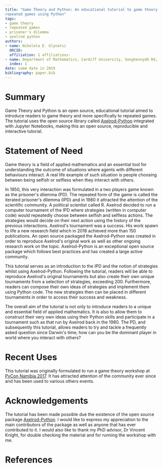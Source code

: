 ```yaml
---
title: "Game Theory and Python: An educational tutorial to game theory and
repeated games using Python"
tags:
- game theory
- repeated games
- prisoner's dilemma
- axelrod python
authors:
- name: Nikoleta E. Glynatsi
  ORCID: 
  affiliation: 1 affiliations:
- name: Department of Mathematics, Cardiff University, Senghennydd Rd, Cardiff CF24 4AG
  index: 1 
date: some date in 2019
bibliography: paper.bib
---
```


# Summary

Game Theory and Python is an open source, educational tutorial aimed to
introduce readers to game theory and more specifically to repeated games. The
tutorial uses the open source library called [Axelrod-Python](https://github.com/Axelrod-Python/Axelrod)
integrated with Jupyter Notebooks, making this an open source, reproducible and
interactive tutorial.

# Statement of Need

Game theory is a field of applied mathematics and an essential tool for
understanding the outcome of situations where agents with different behaviours
interact. A real life example of such situation is people choosing between being
selfish or selfless when they interact with others.

In 1950, this very interaction was formulated in a two players game known as the
prisoner's dilemma (PD). The repeated form of the game is called the iterated
prisoner's dilemma (IPD) and in 1980 it attracted the attention of the scientific
community. A political scientist called R. Axelrod decided to run a computer tournament
of the IPD where strategies (written in computer code) would repeatedly choose between
selfish and selfless actions. The strategies would decide on their next action using
the history of the previous interactions. Axelrod's tournament was a success.
His work spawn to life a new research field which in 2018 achieved more than 150
publications.
An open source packaged the Axelrod-Python was created in order to reproduce
Axelrod's original work as well as other ongoing research work on the topic. Axelrod-Python
is an exceptional open source package which follows best practices and has created
a large active community.

This tutorial serves as an introduction to the IPD and the notion of strategies
whilst using Axelrod-Python. Following the tutorial, readers will be able to
reproduce  Axelrod's original tournaments but also create their own unique
tournaments from a selection of strategies, exceeding 200. Furthermore, readers
can compose their own ideas of strategies and implement them using Python code.
The new strategies then can be placed in different tournaments in order to
access their success and weakness.

The overall aim of the tutorial is not only to introduce readers to a unique and
essential field of applied mathematics. It is also to allow them to construct
their very own ideas using their Python skills and participate in a
tournament such as that run by Axelrod back in the 1980. The PD, and
subsequently this tutorial, allows readers to try and tackle a frequently
asked question since Darwin's time; how can you be the dominant
player in world where you interact with others?

# Recent Uses

This tutorial was originally formulated to run a game theory workshop at
[PyCon Namibia 2017](https://na.pycon.org/pycon-namibia-2017/).
It has attracted attention of the community ever since and has been used to various
others events.

# Acknowledgements

The tutorial has been made possible due the existence of the open source package
[Axelrod-Python](https://github.com/Axelrod-Python/Axelrod).
I would like to express my appreciation to the main contributors of
the package as well as anyone that has ever contributed to it.
I would also like to thank my PhD advisor, Dr Vincent Knight, for double checking
the material and for running the workshop with me.

# References
